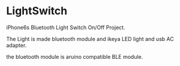 # LightSwitch

iPhone6s
Bluetooth Light Switch On/Off Project.

The Light is made bluetooth module and ikeya LED light and usb AC adapter.

the bluetooth module is aruino compatible BLE module.
